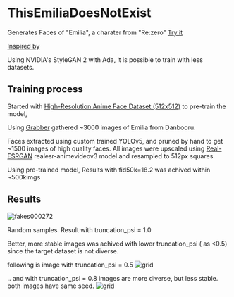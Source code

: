 # ThisEmiliaDoesNotExist
Generates Faces of "Emilia", a charater from "Re:zero" [Try it](https://scapp.us/anime)

[Inspired by](https://github.com/taziksh/hayasaka.ai)

Using NVIDIA's StyleGAN 2 with Ada, it is possible to train with less datasets.  

## Training process
Started with [High-Resolution Anime Face Dataset (512x512)](https://www.kaggle.com/datasets/subinium/highresolution-anime-face-dataset-512x512) to pre-train the model,

Using [Grabber](https://github.com/Bionus/imgbrd-grabber) gathered ~3000 images of Emilia from Danbooru. 

Faces extracted using custom trained YOLOv5, and pruned by hand to get ~1500 images of high quality faces. All images were upscaled using [Real-ESRGAN](https://github.com/xinntao/Real-ESRGAN)
realesr-animevideov3 model and resampled to 512px squares.

Using pre-trained model, Results with fid50k=18.2 was achived within ~500kimgs 

## Results 
![fakes000272](https://user-images.githubusercontent.com/29008840/185655825-ac13ef4b-a385-4331-a687-6f01206b57ea.png)

Random samples. Result with truncation_psi = 1.0

Better, more stable images was achived with lower truncation_psi ( as <0.5) since the target dataset is not diverse. 

following is image with truncation_psi = 0.5 
![grid](https://user-images.githubusercontent.com/29008840/185657597-da7bfd90-4b11-4235-9dfe-4dd21b584405.png)


.. and with truncation_psi = 0.8 images are more diverse, but less stable. both images have same seed.
![grid](https://user-images.githubusercontent.com/29008840/185658592-7ccea5dd-a562-47a2-8478-081bb8c59bc9.png)
